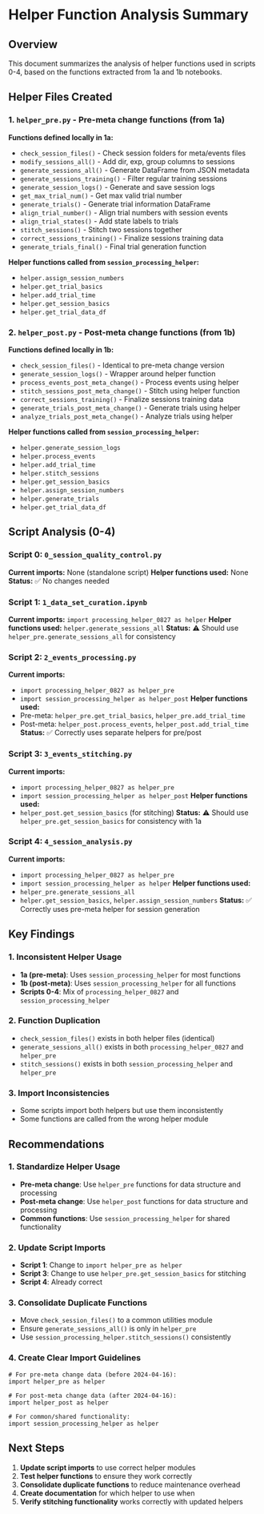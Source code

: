 # Helper Function Analysis Summary

## Overview
This document summarizes the analysis of helper functions used in scripts 0-4, based on the functions extracted from 1a and 1b notebooks.

## Helper Files Created

### 1. `helper_pre.py` - Pre-meta change functions (from 1a)
**Functions defined locally in 1a:**
- `check_session_files()` - Check session folders for meta/events files
- `modify_sessions_all()` - Add dir, exp, group columns to sessions
- `generate_sessions_all()` - Generate DataFrame from JSON metadata
- `generate_sessions_training()` - Filter regular training sessions
- `generate_session_logs()` - Generate and save session logs
- `get_max_trial_num()` - Get max valid trial number
- `generate_trials()` - Generate trial information DataFrame
- `align_trial_number()` - Align trial numbers with session events
- `align_trial_states()` - Add state labels to trials
- `stitch_sessions()` - Stitch two sessions together
- `correct_sessions_training()` - Finalize sessions training data
- `generate_trials_final()` - Final trial generation function

**Helper functions called from `session_processing_helper`:**
- `helper.assign_session_numbers`
- `helper.get_trial_basics`
- `helper.add_trial_time`
- `helper.get_session_basics`
- `helper.get_trial_data_df`

### 2. `helper_post.py` - Post-meta change functions (from 1b)
**Functions defined locally in 1b:**
- `check_session_files()` - Identical to pre-meta change version
- `generate_session_logs()` - Wrapper around helper function
- `process_events_post_meta_change()` - Process events using helper
- `stitch_sessions_post_meta_change()` - Stitch using helper function
- `correct_sessions_training()` - Finalize sessions training data
- `generate_trials_post_meta_change()` - Generate trials using helper
- `analyze_trials_post_meta_change()` - Analyze trials using helper

**Helper functions called from `session_processing_helper`:**
- `helper.generate_session_logs`
- `helper.process_events`
- `helper.add_trial_time`
- `helper.stitch_sessions`
- `helper.get_session_basics`
- `helper.assign_session_numbers`
- `helper.generate_trials`
- `helper.get_trial_data_df`

## Script Analysis (0-4)

### Script 0: `0_session_quality_control.py`
**Current imports:** None (standalone script)
**Helper functions used:** None
**Status:** ✅ No changes needed

### Script 1: `1_data_set_curation.ipynb`
**Current imports:** `import processing_helper_0827 as helper`
**Helper functions used:** `helper.generate_sessions_all`
**Status:** ⚠️ Should use `helper_pre.generate_sessions_all` for consistency

### Script 2: `2_events_processing.py`
**Current imports:** 
- `import processing_helper_0827 as helper_pre`
- `import session_processing_helper as helper_post`
**Helper functions used:**
- Pre-meta: `helper_pre.get_trial_basics`, `helper_pre.add_trial_time`
- Post-meta: `helper_post.process_events`, `helper_post.add_trial_time`
**Status:** ✅ Correctly uses separate helpers for pre/post

### Script 3: `3_events_stitching.py`
**Current imports:**
- `import processing_helper_0827 as helper_pre`
- `import session_processing_helper as helper_post`
**Helper functions used:**
- `helper_post.get_session_basics` (for stitching)
**Status:** ⚠️ Should use `helper_pre.get_session_basics` for consistency with 1a

### Script 4: `4_session_analysis.py`
**Current imports:**
- `import processing_helper_0827 as helper_pre`
- `import session_processing_helper as helper`
**Helper functions used:**
- `helper_pre.generate_sessions_all`
- `helper.get_session_basics`, `helper.assign_session_numbers`
**Status:** ✅ Correctly uses pre-meta helper for session generation

## Key Findings

### 1. **Inconsistent Helper Usage**
- **1a (pre-meta)**: Uses `session_processing_helper` for most functions
- **1b (post-meta)**: Uses `session_processing_helper` for all functions
- **Scripts 0-4**: Mix of `processing_helper_0827` and `session_processing_helper`

### 2. **Function Duplication**
- `check_session_files()` exists in both helper files (identical)
- `generate_sessions_all()` exists in both `processing_helper_0827` and `helper_pre`
- `stitch_sessions()` exists in both `session_processing_helper` and `helper_pre`

### 3. **Import Inconsistencies**
- Some scripts import both helpers but use them inconsistently
- Some functions are called from the wrong helper module

## Recommendations

### 1. **Standardize Helper Usage**
- **Pre-meta change**: Use `helper_pre` functions for data structure and processing
- **Post-meta change**: Use `helper_post` functions for data structure and processing
- **Common functions**: Use `session_processing_helper` for shared functionality

### 2. **Update Script Imports**
- **Script 1**: Change to `import helper_pre as helper`
- **Script 3**: Change to use `helper_pre.get_session_basics` for stitching
- **Script 4**: Already correct

### 3. **Consolidate Duplicate Functions**
- Move `check_session_files()` to a common utilities module
- Ensure `generate_sessions_all()` is only in `helper_pre`
- Use `session_processing_helper.stitch_sessions()` consistently

### 4. **Create Clear Import Guidelines**
```
# For pre-meta change data (before 2024-04-16):
import helper_pre as helper

# For post-meta change data (after 2024-04-16):
import helper_post as helper

# For common/shared functionality:
import session_processing_helper as helper
```

## Next Steps

1. **Update script imports** to use correct helper modules
2. **Test helper functions** to ensure they work correctly
3. **Consolidate duplicate functions** to reduce maintenance overhead
4. **Create documentation** for which helper to use when
5. **Verify stitching functionality** works correctly with updated helpers
